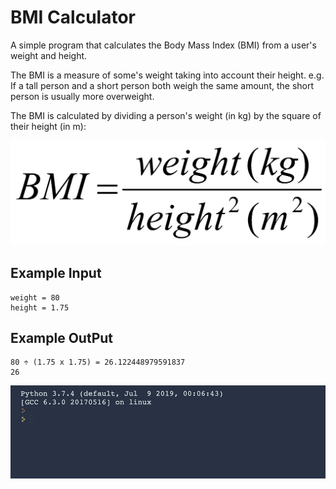 
# BMI Calculator

A simple program that calculates the Body Mass Index (BMI) from a user's weight and height.

The BMI is a measure of some's weight taking into account their height. e.g. If a tall person and a short person both weigh the same amount, the short person is usually more overweight.

The BMI is calculated by dividing a person's weight (in kg) by the square of their height (in m):

![BMI_Calculator](https://github.com/Abdurahman-hassan/100DaysOfCode/blob/main/Day2/2.2.BMI_Calculator/2.2.bmi.png?raw=true)

## Example Input

```
weight = 80
height = 1.75
```

## Example OutPut

```
80 ÷ (1.75 x 1.75) = 26.122448979591837
26
```
![BMI_Calculator](https://github.com/Abdurahman-hassan/100DaysOfCode/blob/main/Day2/2.2.BMI_Calculator/2.2.bmiCalc.gif?raw=true)
